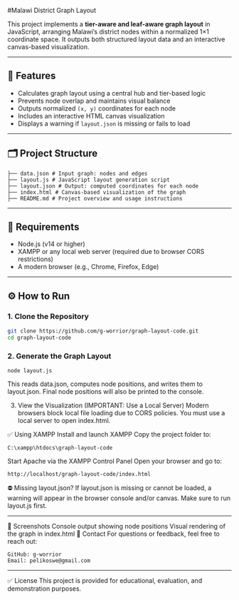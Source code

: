#Malawi District Graph Layout

This project implements a **tier-aware and leaf-aware graph layout** in JavaScript, arranging Malawi’s district nodes within a normalized 1×1 coordinate space. It outputs both structured layout data and an interactive canvas-based visualization.

---

## 📌 Features

- Calculates graph layout using a central hub and tier-based logic  
- Prevents node overlap and maintains visual balance  
- Outputs normalized `(x, y)` coordinates for each node  
- Includes an interactive HTML canvas visualization  
- Displays a warning if `layout.json` is missing or fails to load  

---

## 🗂 Project Structure
```
├── data.json # Input graph: nodes and edges 
├── layout.js # JavaScript layout generation script 
├── layout.json # Output: computed coordinates for each node 
├── index.html # Canvas-based visualization of the graph 
├── README.md # Project overview and usage instructions
```

---

## 🔧 Requirements

- Node.js (v14 or higher)  
- XAMPP or any local web server (required due to browser CORS restrictions)  
- A modern browser (e.g., Chrome, Firefox, Edge)  

---

## ⚙️ How to Run

### 1. Clone the Repository

```bash
git clone https://github.com/g-worrior/graph-layout-code.git
cd graph-layout-code
```

### 2. Generate the Graph Layout
```
node layout.js
```
This reads data.json, computes node positions, and writes them to layout.json.
Final node positions will also be printed to the console.

3. View the Visualization (IMPORTANT: Use a Local Server)
Modern browsers block local file loading due to CORS policies. You must use a local server to open index.html.

✅ Using XAMPP
Install and launch XAMPP
Copy the project folder to:
```
C:\xampp\htdocs\graph-layout-code
```
Start Apache via the XAMPP Control Panel
Open your browser and go to:
```
http://localhost/graph-layout-code/index.html
```
⛔ Missing layout.json?
If layout.json is missing or cannot be loaded, a warning will appear in the browser console and/or canvas. Make sure to run layout.js first.

---

📸 Screenshots
Console output showing node positions
Visual rendering of the graph in index.html
💬 Contact
For questions or feedback, feel free to reach out:
```
GitHub: g-worrior
Email: pelikoswe@gmail.com
```

---

✅ License
This project is provided for educational, evaluation, and demonstration purposes.
